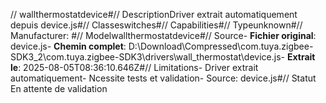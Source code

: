 // wallthermostatdevice#// DescriptionDriver extrait automatiquement depuis device.js#// Classeswitches#// Capabilities#// Typeunknown#// Manufacturer: #// Modelwallthermostatdevice#// Source- **Fichier original**: device.js- **Chemin complet**: D:\Download\Compressed\com.tuya.zigbee-SDK3_2\com.tuya.zigbee-SDK3\drivers\wall_thermostat\device.js- **Extrait le**: 2025-08-05T08:36:10.646Z#// Limitations- Driver extrait automatiquement- Ncessite tests et validation- Source: device.js#// Statut En attente de validation
